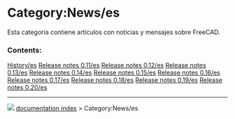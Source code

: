 # Category:News/es
Esta categoría contiene artículos con noticias y mensajes sobre FreeCAD.

### Contents:

    
  [History/es](History/es.md)                         [Release notes 0.11/es](Release_notes_0.11/es.md)   [Release notes 0.12/es](Release_notes_0.12/es.md)
  [Release notes 0.13/es](Release_notes_0.13/es.md)   [Release notes 0.14/es](Release_notes_0.14/es.md)   [Release notes 0.15/es](Release_notes_0.15/es.md)
  [Release notes 0.16/es](Release_notes_0.16/es.md)   [Release notes 0.17/es](Release_notes_0.17/es.md)   [Release notes 0.18/es](Release_notes_0.18/es.md)
  [Release notes 0.19/es](Release_notes_0.19/es.md)   [Release notes 0.20/es](Release_notes_0.20/es.md)



---
![](images/Right_arrow.png) [documentation index](../README.md) > Category:News/es
